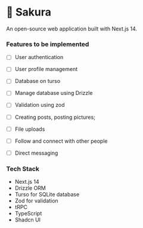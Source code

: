 # 🌸 Sakura 

An open-source web application built with Next.js 14.

### Features to be implemented

- [ ] User authentication
- [ ] User profile management
- [ ] Database on turso
- [ ] Manage database using Drizzle
- [ ] Validation using zod
- [ ] Creating posts, posting pictures;
- [ ] File uploads
- [ ] Follow and connect with other people
- [ ] Direct messaging


### Tech Stack
- Next.js 14
- Drizzle ORM
- Turso for SQLite database
- Zod for validation
- tRPC
- TypeScript
- Shadcn UI
